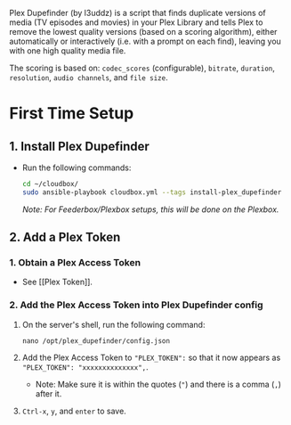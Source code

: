Plex Dupefinder (by l3uddz) is a script that finds duplicate versions of media (TV episodes and movies) in your Plex Library and tells Plex to remove the lowest quality versions (based on a scoring algorithm), either automatically or interactively (i.e. with a prompt on each find), leaving you with one high quality media file. 

The scoring is based on: `codec_scores` (configurable), `bitrate`, `duration`, `resolution`, `audio channels`, and `file size`. 

# First Time Setup

## 1. Install Plex Dupefinder

- Run the following commands: 

  ```bash
  cd ~/cloudbox/
  sudo ansible-playbook cloudbox.yml --tags install-plex_dupefinder
  ```

  _Note: For Feederbox/Plexbox setups, this will be done on the Plexbox._

## 2. Add a Plex Token

### 1. Obtain a Plex Access Token

 - See [[Plex Token]].

### 2. Add the Plex Access Token into Plex Dupefinder config

   1. On the server's shell, run the following command:

      ```
      nano /opt/plex_dupefinder/config.json
      ```
   1. Add the Plex Access Token to `"PLEX_TOKEN":` so that it now appears as `"PLEX_TOKEN": "xxxxxxxxxxxxxx",`.

      - Note: Make sure it is within the quotes (`"`) and there is a comma (`,`) after it.

   1. `Ctrl-x`, `y`, and `enter` to save.


